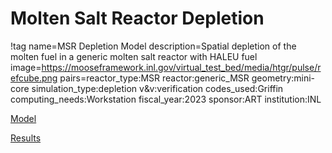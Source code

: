 # Molten Salt Reactor Depletion

!tag name=MSR Depletion Model
     description=Spatial depletion of the molten fuel in a generic molten salt reactor with HALEU fuel
     image=https://mooseframework.inl.gov/virtual_test_bed/media/htgr/pulse/refcube.png
     pairs=reactor_type:MSR
           reactor:generic_MSR
           geometry:mini-core
           simulation_type:depletion
           v&v:verification
           codes_used:Griffin
           computing_needs:Workstation
           fiscal_year:2023
           sponsor:ART
           institution:INL

[Model](depletion/model.md)

[Results](depletion/results.md)
